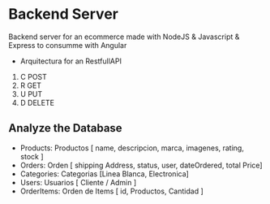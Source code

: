 #   Backend Server 

Backend server for an ecommerce made with NodeJS & Javascript & Express to consumme with Angular
-   Arquitectura for an RestfullAPI
1.  C   POST
2.  R   GET
3.  U   PUT
4.  D   DELETE


##  Analyze the Database

-   Products: Productos [ name, descripcion, marca, imagenes, rating, stock ]
-   Orders: Orden [ shipping Address, status, user, dateOrdered, total Price]
-   Categories: Categorias [Linea Blanca, Electronica]
-   Users: Usuarios [ Cliente / Admin ]
-   OrderItems: Orden de Items [ id, Productos, Cantidad ]